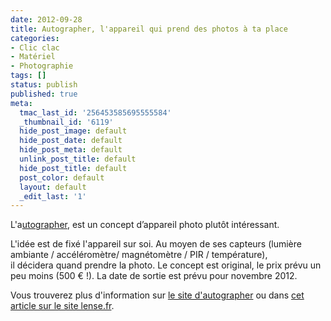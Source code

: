```yaml
---
date: 2012-09-28
title: Autographer, l'appareil qui prend des photos à ta place
categories:
- Clic clac
- Matériel
- Photographie
tags: []
status: publish
published: true
meta:
  tmac_last_id: '256453585695555584'
  _thumbnail_id: '6119'
  hide_post_image: default
  hide_post_date: default
  hide_post_meta: default
  unlink_post_title: default
  hide_post_title: default
  post_color: default
  layout: default
  _edit_last: '1'
---
```

L'a<a href="https://www.autographer.com/">utographer</a>, est un concept d’appareil photo plutôt intéressant. <!--more-->

L'idée est de fixé l'appareil sur soi. Au moyen de ses capteurs (lumière ambiante / accéléromètre/ magnétomètre / PIR / température), il décidera quand prendre la photo. Le concept est original, le prix prévu un peu moins (500 € !). La date de sortie est prévu pour novembre 2012.

Vous trouverez plus d'information sur <a href="https://www.autographer.com/">le site d'autographer</a> ou dans <a href="https://www.lense.fr/2012/09/25/autographer-lappareil-photo-automatique/">cet article sur le site lense.fr</a>.
